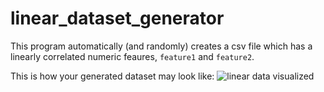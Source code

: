 # linear_dataset_generator

This program automatically (and randomly) creates a csv file which has a linearly correlated numeric feaures, `feature1` and `feature2`.

This is how your generated dataset may look like:
![linear data visualized](http://i68.tinypic.com/sfxua9.jpg)
